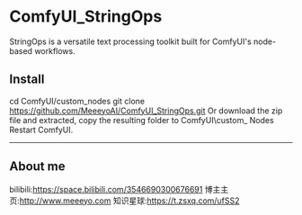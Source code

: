 # ComfyUI_StringOps
StringOps is a versatile text processing toolkit built for ComfyUI's node-based workflows.


## Install
cd ComfyUI/custom_nodes
git clone https://github.com/MeeeyoAI/ComfyUI_StringOps.git
Or download the zip file and extracted, copy the resulting folder to ComfyUI\custom_ Nodes Restart ComfyUI.

-----

## About me
bilibili:https://space.bilibili.com/3546690300676691
博主主页:http://www.meeeyo.com
知识星球:https://t.zsxq.com/ufSS2